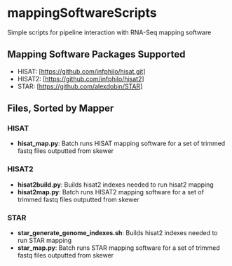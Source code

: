 # mappingSoftwareScripts
Simple scripts for pipeline interaction with RNA-Seq mapping software

## Mapping Software Packages Supported
- HISAT: [https://github.com/infphilo/hisat.git]
- HISAT2: [https://github.com/infphilo/hisat2]
- STAR: [https://github.com/alexdobin/STAR]

## Files, Sorted by Mapper

### HISAT
- **hisat_map.py**: Batch runs HISAT mapping software for a set of trimmed fastq files outputted from skewer

### HISAT2
- **hisat2build.py**: Builds hisat2 indexes needed to run hisat2 mapping
- **hisat2map.py**: Batch runs HISAT2 mapping software for a set of trimmed fastq files outputted from skewer

### STAR
- **star_generate_genome_indexes.sh**: Builds hisat2 indexes needed to run STAR mapping
- **star_map.py**: Batch runs STAR mapping software for a set of trimmed fastq files outputted from skewer
